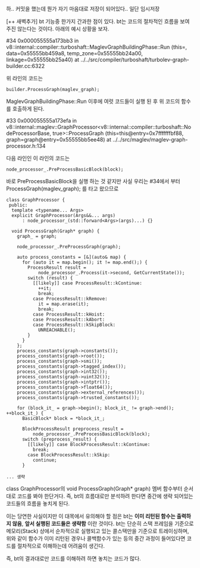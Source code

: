하.. 커밋을 했는데 뭔가 자기 마음대로 저장이 되어있다.. 일단 임시저장


[++ 새벽추가] bt 기능중 한가지 간과한 점이 있다. bt는 코드의 절차적인 흐름을 보여주진 않는다는 것이다. 아래의 예시 상황을 보자.

#34 0x000055555a173bb3 in v8::internal::compiler::turboshaft::MaglevGraphBuildingPhase::Run (this=<optimized out>, data=0x55555bb459a8, temp_zone=0x55555bb24a00, linkage=0x55555bb25a40) at ../../src/compiler/turboshaft/turbolev-graph-builder.cc:6322

위 라인의 코드는

```
builder.ProcessGraph(maglev_graph);
```

MaglevGraphBuildingPhase::Run 이후에 여럿 코드들이 실행 된 후 위 코드의 함수를 호출하게 된다.

#33 0x000055555a173efa in v8::internal::maglev::GraphProcessor<v8::internal::compiler::turboshaft::NodeProcessorBase, true>::ProcessGraph (this=this@entry=0x7fffffffbf88, graph=graph@entry=0x55555bb5ee48) at ../../src/maglev/maglev-graph-processor.h:134

다음 라인인 이 라인의 코드는

```
node_processor_.PreProcessBasicBlock(block);
```

바로 PreProcessBasicBlock을 실행 하는 것 같지만 사실 우리는 #34에서 부터 ProcessGraph(maglev_graph); 를 타고 왔으므로 

```
class GraphProcessor {
 public:
  template <typename... Args>
  explicit GraphProcessor(Args&&... args)
      : node_processor_(std::forward<Args>(args)...) {}

  void ProcessGraph(Graph* graph) {
    graph_ = graph;

    node_processor_.PreProcessGraph(graph);

    auto process_constants = [&](auto& map) {
      for (auto it = map.begin(); it != map.end();) {
        ProcessResult result =
            node_processor_.Process(it->second, GetCurrentState());
        switch (result) {
          [[likely]] case ProcessResult::kContinue:
            ++it;
            break;
          case ProcessResult::kRemove:
            it = map.erase(it);
            break;
          case ProcessResult::kHoist:
          case ProcessResult::kAbort:
          case ProcessResult::kSkipBlock:
            UNREACHABLE();
        }
      }
    };
    process_constants(graph->constants());
    process_constants(graph->root());
    process_constants(graph->smi());
    process_constants(graph->tagged_index());
    process_constants(graph->int32());
    process_constants(graph->uint32());
    process_constants(graph->intptr());
    process_constants(graph->float64());
    process_constants(graph->external_references());
    process_constants(graph->trusted_constants());

    for (block_it_ = graph->begin(); block_it_ != graph->end(); ++block_it_) {
      BasicBlock* block = *block_it_;

      BlockProcessResult preprocess_result =
          node_processor_.PreProcessBasicBlock(block);
      switch (preprocess_result) {
        [[likely]] case BlockProcessResult::kContinue:
          break;
        case BlockProcessResult::kSkip:
          continue;
      }

... 생략
```

class GraphProcessor의 void ProcessGraph(Graph* graph) 멤버 함수부터 순서대로 코드를 봐야 한단거다. 즉, bt의 흐름대로만 분석하려 한다면 중간에 생략 되어있는 코드들의 흐름을 놓치게 된다.


이는 당연한 사실이지만 이 대목에서 유의해야 할 점은 bt는 **이미 리턴된 함수는 출력하지 않음**, **앞서 실행된 코드들은 생략함** 이란 것이다. 
bt는 단순히 스택 프레임을 기준으로 메모리(Stack) 상에서 순차적으로 실행되고 있는 콜스택만을 기준으로 트레이싱하며, 위와 같이 함수가 이미 리턴된 경우나 콜백함수가 있는 등의 중간 과정이 들어있다면 코드를 절차적으로 이해하는데 어려움이 생긴다.

즉, bt의 결과대로만 코드를 이해하려 하면 놓치는 코드가 많다.






